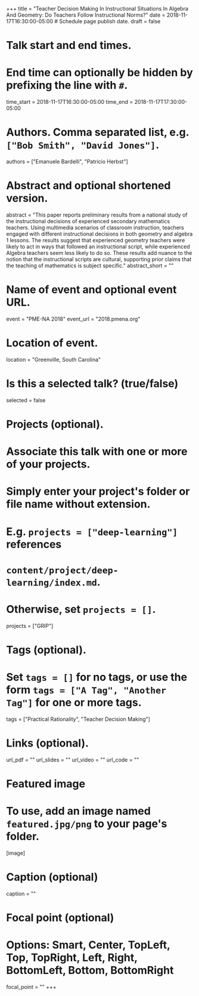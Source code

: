 +++
title = "Teacher Decision Making In Instructional Situations In Algebra And Geometry: Do Teachers Follow Instructional Norms?"
date = 2018-11-17T16:30:00-05:00  # Schedule page publish date.
draft = false

# Talk start and end times.
#   End time can optionally be hidden by prefixing the line with `#`.
time_start = 2018-11-17T16:30:00-05:00
time_end = 2018-11-17T17:30:00-05:00

# Authors. Comma separated list, e.g. `["Bob Smith", "David Jones"]`.
authors = ["Emanuele Bardelli", "Patricio Herbst"]

# Abstract and optional shortened version.
abstract = "This paper reports preliminary results from a national study of the instructional decisions of experienced secondary mathematics teachers. Using multimedia scenarios of classroom instruction, teachers engaged with different instructional decisions in both geometry and algebra 1 lessons. The results suggest that experienced geometry teachers were likely to act in ways that followed an instructional script, while experienced Algebra teachers seem less likely to do so. These results add nuance to the notion that the instructional scripts are cultural, supporting prior claims that the teaching of mathematics is subject specific."
abstract_short = ""

# Name of event and optional event URL.
event = "PME-NA 2018"
event_url = "2018.pmena.org"

# Location of event.
location = "Greenville, South Carolina"

# Is this a selected talk? (true/false)
selected = false

# Projects (optional).
#   Associate this talk with one or more of your projects.
#   Simply enter your project's folder or file name without extension.
#   E.g. `projects = ["deep-learning"]` references
#   `content/project/deep-learning/index.md`.
#   Otherwise, set `projects = []`.
projects = ["GRIP"]

# Tags (optional).
#   Set `tags = []` for no tags, or use the form `tags = ["A Tag", "Another Tag"]` for one or more tags.
tags = ["Practical Rationality", "Teacher Decision Making"]

# Links (optional).
url_pdf = ""
url_slides = ""
url_video = ""
url_code = ""

# Featured image
# To use, add an image named `featured.jpg/png` to your page's folder.
[image]
  # Caption (optional)
  caption = ""

  # Focal point (optional)
  # Options: Smart, Center, TopLeft, Top, TopRight, Left, Right, BottomLeft, Bottom, BottomRight
  focal_point = ""
+++

